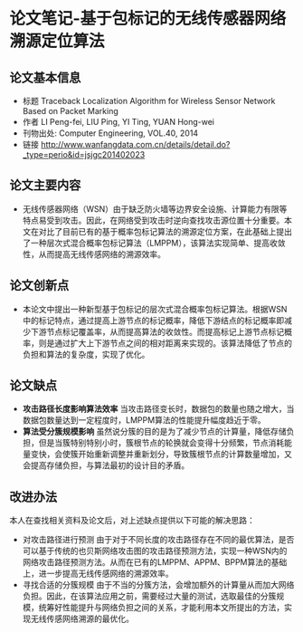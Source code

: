# 论文笔记-基于包标记的无线传感器网络溯源定位算法
## 论文基本信息
* 标题
    Traceback Localization Algorithm for Wireless Sensor Network Based on Packet Marking
* 作者
    LI Peng-fei, LIU Ping, YI Ting, YUAN Hong-wei
* 刊物出处:
    Computer Engineering, VOL.40, 2014
* 链接
    http://www.wanfangdata.com.cn/details/detail.do?_type=perio&id=jsjgc201402023
## 论文主要内容
* 无线传感器网络（WSN）由于缺乏防火墙等边界安全设施、计算能力有限等特点易受到攻击。因此，在网络受到攻击时逆向查找攻击源位置十分重要。本文在对比了目前已有的基于概率包标记算法的溯源定位方案，在此基础上提出了一种层次式混合概率包标记算法（LMPPM），该算法实现简单、提高收敛性，从而提高无线传感网络的溯源效率。
## 论文创新点
* 本论文中提出一种新型基于包标记的层次式混合概率包标记算法。根据WSN中的标记特点，通过提高上游节点的标记概率，降低下游结点的标记概率即减少下游节点标记覆盖率，从而提高算法的收敛性。而提高标记上游节点标记概率，则是通过扩大上下游节点之间的相对距离来实现的。该算法降低了节点的负担和算法的复杂度，实现了优化。
## 论文缺点
* **攻击路径长度影响算法效率**
当攻击路径变长时，数据包的数量也随之增大，当数据包数量达到一定程度时，LMPPM算法的性能提升幅度趋近于零。
* **算法受分簇规模影响**
虽然说分簇的目的是为了减少节点的计算量，降低存储负担，但是当簇特别特别小时，簇根节点的轮换就会变得十分频繁，节点消耗能量变快，会使簇开始重新调整并重新划分，导致簇根节点的计算数量增加，又会提高存储负担，与算法最初的设计目的矛盾。

## 改进办法
本人在查找相关资料及论文后，对上述缺点提供以下可能的解决思路：
* 对攻击路径进行预测
由于对于不同长度的攻击路径存在不同的最优算法，是否可以基于传统的也贝斯网络攻击图的攻击路径预测方法，实现一种WSN内的网络攻击路径预测方法。从而在已有的LMPPM、APPM、BPPM算法的基础上，进一步提高无线传感网络的溯源效率。
* 寻找合适的分簇规模
由于不当的分簇方法，会增加额外的计算量从而加大网络负担。因此，在该算法应用之前，需要经过大量的测试，选取最佳的分簇规模，统筹好性能提升与网络负担之间的关系，才能利用本文所提出的方法，实现无线传感网络溯源的最优化。


